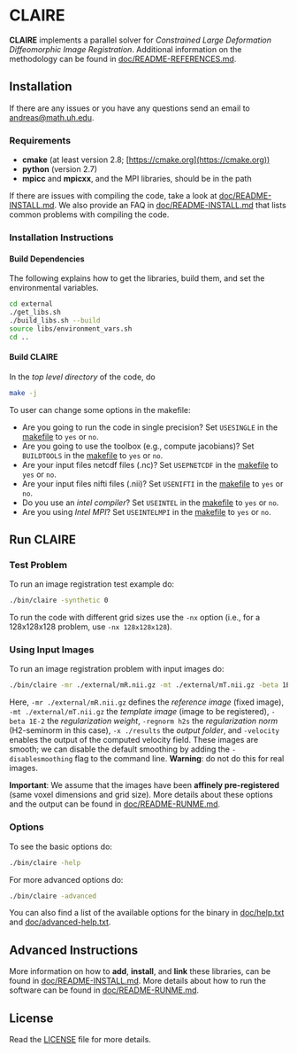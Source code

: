 # CLAIRE

**CLAIRE** implements a parallel solver for *Constrained Large Deformation Diffeomorphic Image Registration*. Additional information on the methodology can be found in [doc/README-REFERENCES.md](doc/README-REFERENCES.md).

## Installation

If there are any issues or you have any questions send an email to <andreas@math.uh.edu>.

### Requirements

* **cmake** (at least version 2.8; [https://cmake.org](https://cmake.org))
* **python** (version 2.7)
* **mpicc** and **mpicxx**, and the MPI libraries, should be in the path

If there are issues with compiling the code, take a look at [doc/README-INSTALL.md](doc/README-INSTALL.md). We also provide an FAQ in [doc/README-INSTALL.md](doc/README-INSTALL.md) that lists common problems with compiling the code.


### Installation Instructions

#### Build Dependencies

The following explains how to get the libraries, build them, and set the environmental variables.

```bash
cd external
./get_libs.sh
./build_libs.sh --build
source libs/environment_vars.sh
cd ..
```

#### Build CLAIRE


In the *top level directory* of the code, do

```bash
make -j
```

To user can change some options in the makefile:

* Are you going to run the code in single precision? Set `USESINGLE` in the [makefile](makefile) to `yes` or `no`.
* Are you going to use the toolbox (e.g., compute jacobians)? Set `BUILDTOOLS` in the [makefile](makefile) to `yes` or `no`.
* Are your input files netcdf files (.nc)? Set `USEPNETCDF` in the [makefile](makefile) to `yes` or `no`.
* Are your input files nifti files (.nii)? Set `USENIFTI` in the [makefile](makefile) to `yes` or `no`.
* Do you use an *intel compiler*? Set `USEINTEL` in the [makefile](makefile) to `yes` or `no`.
* Are you using *Intel MPI*? Set `USEINTELMPI` in the [makefile](makefile) to `yes` or `no`.

## Run CLAIRE


### Test Problem

To run an image registration test example do:

```bash
./bin/claire -synthetic 0
```

To run the code with different grid sizes use the `-nx` option (i.e., for a 128x128x128 problem, use `-nx 128x128x128`).

### Using Input Images

To run an image registration problem with input images do:

```bash
./bin/claire -mr ./external/mR.nii.gz -mt ./external/mT.nii.gz -beta 1E-2 -regnorm h2s -velocity -x ./results -disablesmoothing
```

Here, `-mr ./external/mR.nii.gz` defines the *reference image* (fixed image), `-mt ./external/mT.nii.gz` the *template image* (image to be registered), `-beta 1E-2` the *regularization weight*,  `-regnorm h2s` the *regularization norm* (H2-seminorm in this case), `-x ./results` the *output folder*, and `-velocity` enables the output of the computed velocity field. These images are smooth; we can disable the default smoothing by adding the `-disablesmoothing` flag to the command line. **Warning**: do not do this for real images.

**Important**: We assume that the images have been **affinely pre-registered** (same voxel dimensions and grid size). More details about these options and the output can be found in [doc/README-RUNME.md](doc/README-RUNME.md).

### Options

To see the basic options do:

```bash
./bin/claire -help
```

For more advanced options do:

```bash
./bin/claire -advanced
```

You can also find a list of the available options for the binary in [doc/help.txt](doc/help.txt) and [doc/advanced-help.txt](doc/advanced-help.txt).


## Advanced Instructions

More information on how to **add**, **install**, and **link** these libraries, can be found in [doc/README-INSTALL.md](doc/README-INSTALL.md). More details about how to run the software can be found in [doc/README-RUNME.md](doc/README-RUNME.md).

## License

Read the [LICENSE](LICENSE) file for more details.
